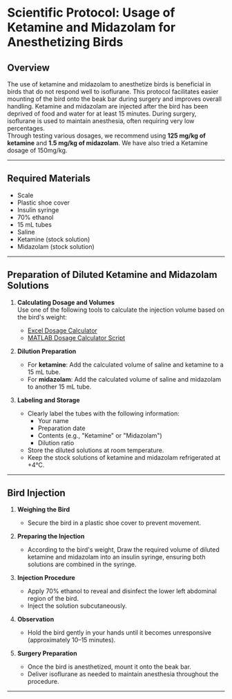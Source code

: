 # Scientific Protocol: Usage of Ketamine and Midazolam for Anesthetizing Birds

## Overview  
The use of ketamine and midazolam to anesthetize birds is beneficial in birds that do not respond well to isoflurane. This protocol facilitates easier mounting of the bird onto the beak bar during surgery and improves overall handling. Ketamine and midazolam are injected after the bird has been deprived of food and water for at least 15 minutes. During surgery, isoflurane is used to maintain anesthesia, often requiring very low percentages.  
Through testing various dosages, we recommend using **125 mg/kg of ketamine** and **1.5 mg/kg of midazolam**.
We have also tried a Ketamine dosage of 150mg/kg.

---

## Required Materials  
- Scale  
- Plastic shoe cover  
- Insulin syringe  
- 70% ethanol  
- 15 mL tubes  
- Saline  
- Ketamine (stock solution)  
- Midazolam (stock solution)  

---

## Preparation of Diluted Ketamine and Midazolam Solutions  

1. **Calculating Dosage and Volumes**  
   Use one of the following tools to calculate the injection volume based on the bird's weight:  
   - [Excel Dosage Calculator](https://github.com/NeuralSyntaxLab/lab-handbook/blob/Ido_Lab-handbook/Chemichals%2C%20Solutions%2C%20Dlutions%2C%20and%20Reagents/DoseCalculator.xlsx)  
   - [MATLAB Dosage Calculator Script](https://github.com/NeuralSyntaxLab/lab-handbook/blob/Ido_Lab-handbook/Chemichals%2C%20Solutions%2C%20Dlutions%2C%20and%20Reagents/Ketamine_Midazolam_usage/DosageCalculator.m)  

2. **Dilution Preparation**  
   - For **ketamine**: Add the calculated volume of saline and ketamine to a 15 mL tube.  
   - For **midazolam**: Add the calculated volume of saline and midazolam to another 15 mL tube.  

3. **Labeling and Storage**  
   - Clearly label the tubes with the following information:  
     - Your name  
     - Preparation date  
     - Contents (e.g., "Ketamine" or "Midazolam")  
     - Dilution ratio  
   - Store the diluted solutions at room temperature.  
   - Keep the stock solutions of ketamine and midazolam refrigerated at +4°C.  

---

## Bird Injection  

1. **Weighing the Bird**  
   - Secure the bird in a plastic shoe cover to prevent movement.   

2. **Preparing the Injection**  
   - According to the bird's weight, Draw the required volume of diluted ketamine and midazolam into an insulin syringe, ensuring both solutions are combined in the syringe. 

3. **Injection Procedure**  
   - Apply 70% ethanol to reveal and disinfect the lower left abdominal region of the bird.  
   - Inject the solution subcutaneously.  

4. **Observation**  
   - Hold the bird gently in your hands until it becomes unresponsive (approximately 10–15 minutes).  

5. **Surgery Preparation**  
   - Once the bird is anesthetized, mount it onto the beak bar.  
   - Deliver isoflurane as needed to maintain anesthesia throughout the procedure.  

---
